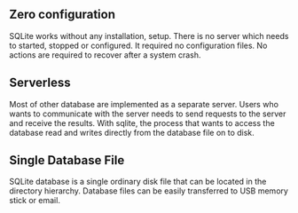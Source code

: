 ## Zero configuration
SQLite works without any installation, setup. There is no server which needs to started, stopped or configured. It required no configuration files. No actions are required to recover after a system crash.

## Serverless
Most of other database are implemented as a separate server. Users who wants to communicate with the server needs to send requests to the server and receive the results. With sqlite, the process that wants to access the database read and writes directly from the database file on to disk.

## Single Database File
SQLite database is a single ordinary disk file that can be located in the directory hierarchy. Database files can be easily transferred to USB memory stick or email.
